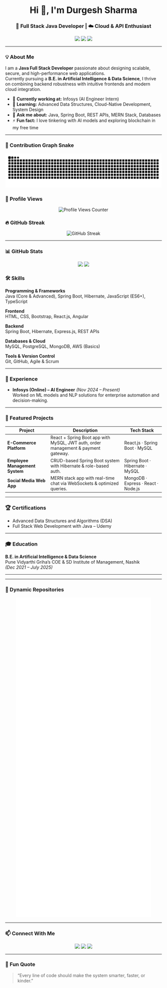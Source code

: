 <h1 align="center">Hi 👋, I'm Durgesh Sharma</h1>
<h3 align="center">🚀 Full Stack Java Developer | ☁️ Cloud & API Enthusiast </h3>

<p align="center">
  <a href="https://linkedin.com/in/sharmajidurgesh" target="_blank"><img src="https://img.shields.io/badge/LinkedIn-0A66C2?style=for-the-badge&logo=linkedin&logoColor=white" /></a>
  <a href="mailto:sharmajidurgesh04@gmail.com" target="_blank"><img src="https://img.shields.io/badge/Gmail-EA4335?style=for-the-badge&logo=gmail&logoColor=white" /></a>
  <a href="https://github.com/winter000boy" target="_blank"><img src="https://img.shields.io/badge/GitHub-181717?style=for-the-badge&logo=github&logoColor=white" /></a>
</p>

---

### 💡 About Me  

I am a **Java Full Stack Developer** passionate about designing scalable, secure, and high-performance web applications.  
Currently pursuing a **B.E. in Artificial Intelligence & Data Science**, I thrive on combining backend robustness with intuitive frontends and modern cloud integration.  

- 🔭 **Currently working at:** Infosys (AI Engineer Intern)  
- 🌱 **Learning:** Advanced Data Structures, Cloud-Native Development, System Design  
- 💬 **Ask me about:** Java, Spring Boot, REST APIs, MERN Stack, Databases  
- ⚡ **Fun fact:** I love tinkering with AI models and exploring blockchain in my free time  

---

### 🐍 Contribution Graph Snake  

<p align="center">
  <img src="https://github.com/winter000boy/winter000boy/blob/output/snake.svg" alt="Snake animation" />
</p>

### 👀 Profile Views
<p align="center">
  <img src="https://komarev.com/ghpvc/?username=winter000boy&label=Profile%20Views&color=0e75b6&style=flat" alt="Profile Views Counter" />
</p>

### 🔥 GitHub Streak
<p align="center">
  <img src="https://streak-stats.demolab.com?user=winter000boy&theme=tokyonight&hide_border=true" alt="GitHub Streak"/>
</p>

---
### 📊 GitHub Stats  

<p align="center">
  <img src="https://github-readme-stats.vercel.app/api?username=winter000boy&show_icons=true&theme=tokyonight&count_private=true" height="180" />
  <img src="https://github-readme-stats.vercel.app/api/top-langs/?username=winter000boy&layout=compact&theme=tokyonight" height="180" />
</p>


### 🛠️ Skills  

**Programming & Frameworks**  
Java (Core & Advanced), Spring Boot, Hibernate, JavaScript (ES6+), TypeScript  

**Frontend**  
HTML, CSS, Bootstrap, React.js, Angular  

**Backend**  
Spring Boot, Hibernate, Express.js, REST APIs  

**Databases & Cloud**  
MySQL, PostgreSQL, MongoDB, AWS (Basics)  

**Tools & Version Control**  
Git, GitHub, Agile & Scrum  

---

### 💼 Experience  

- **Infosys (Online) – AI Engineer** *(Nov 2024 – Present)*  
  Worked on ML models and NLP solutions for enterprise automation and decision-making.  

---

### 📂 Featured Projects  

| Project | Description | Tech Stack |
|---------|-------------|------------|
| **E-Commerce Platform** | React + Spring Boot app with MySQL, JWT auth, order management & payment gateway. | React.js · Spring Boot · MySQL |
| **Employee Management System** | CRUD-based Spring Boot system with Hibernate & role-based auth. | Spring Boot · Hibernate · MySQL |
| **Social Media Web App** | MERN stack app with real-time chat via WebSockets & optimized queries. | MongoDB · Express · React · Node.js |

---

### 🏆 Certifications  

- Advanced Data Structures and Algorithms (DSA)  
- Full Stack Web Development with Java – Udemy  

---

### 🎓 Education  

**B.E. in Artificial Intelligence & Data Science**  
Pune Vidyarthi Griha’s COE & SD Institute of Management, Nashik  
*(Dec 2021 – July 2025)*  

---



---

### 📂 Dynamic Repositories  

<p align="center">
  <img src="https://github.com/winter000boy/winter000boy/blob/main/github-metrics.svg" alt="Metrics" />
</p>



---

### 📫 Connect With Me  

<p align="center">
  <a href="https://linkedin.com/in/sharmajidurgesh" target="_blank"><img src="https://img.icons8.com/color/48/000000/linkedin.png" /></a>
  <a href="mailto:sharmajidurgesh04@gmail.com" target="_blank"><img src="https://img.icons8.com/color/48/000000/gmail-new.png" /></a>
  <a href="https://github.com/winter000boy" target="_blank"><img src="https://img.icons8.com/ios-glyphs/48/000000/github.png" /></a>
</p>

---

### 🎨 Fun Quote  

> “Every line of code should make the system smarter, faster, or kinder.”  
